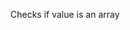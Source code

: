 Checks if value is an array

<rv-bind-content class="pt-3">
<template>
<rv-example-tabs class="pt-3" handle="is-array-formatter">
<template type="single-html-file">
<div rv-text="[] | isArray"></div>
<div rv-text="{} | isArray"></div>
<div rv-text="'abc' | isArray"></div>
<div rv-text="true | isArray"></div>
<div rv-text="1 | isArray"></div>
<div rv-text="0 | isArray"></div>
<div rv-text="undefined | isArray"></div>
</template>
</rv-example-tabs>
</template>
</rv-bind-content>
